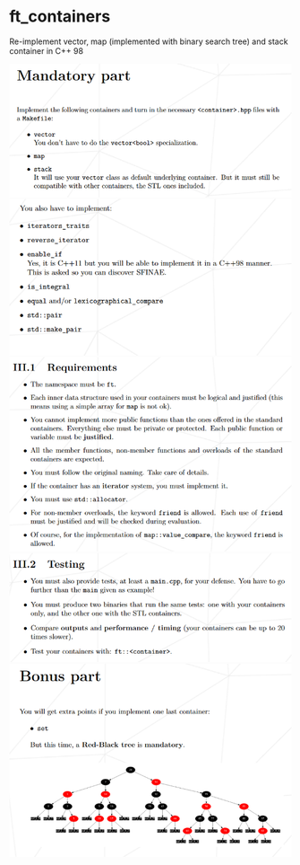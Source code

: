 # ft_containers

Re-implement vector, map (implemented with binary search tree) and stack container in C++ 98

<img src="./ft_containers/img/1.png">
<img src="./ft_containers/img/2.png">
<img src="./ft_containers/img/3.png">
<img src="./ft_containers/img/4.png">
<img src="./ft_containers/img/5.png">
